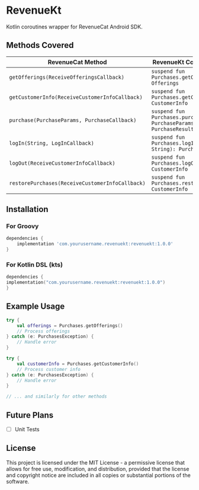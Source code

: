 # RevenueKt
Kotlin coroutines wrapper for RevenueCat Android SDK.

## Methods Covered

| RevenueCat Method | RevenueKt Coroutine Method                                                |
|-------------------|---------------------------------------------------------------------------|
| `getOfferings(ReceiveOfferingsCallback)` | `suspend fun Purchases.getOfferings(): Offerings`                         |
| `getCustomerInfo(ReceiveCustomerInfoCallback)` | `suspend fun Purchases.getCustomerInfo(): CustomerInfo`                   |
| `purchase(PurchaseParams, PurchaseCallback)` | `suspend fun Purchases.purchase(params: PurchaseParams): PurchaseResult`  |
| `logIn(String, LogInCallback)` | `suspend fun Purchases.logIn(newAppUserID: String): PurchasesLoginResult` |
| `logOut(ReceiveCustomerInfoCallback)` | `suspend fun Purchases.logOut(): CustomerInfo`                            |
| `restorePurchases(ReceiveCustomerInfoCallback)` | `suspend fun Purchases.restorePurchases(): CustomerInfo`                  |

## Installation

### For Groovy
```gradle
dependencies {
    implementation 'com.yourusername.revenuekt:revenuekt:1.0.0'
}
```

### For Kotlin DSL (kts)
```kotlin
dependencies {
implementation("com.yourusername.revenuekt:revenuekt:1.0.0")
}
```



## Example Usage

```kotlin
try {
    val offerings = Purchases.getOfferings()
    // Process offerings
} catch (e: PurchasesException) {
    // Handle error
}

try {
    val customerInfo = Purchases.getCustomerInfo()
    // Process customer info
} catch (e: PurchasesException) {
    // Handle error
}

// ... and similarly for other methods
```

## Future Plans
- [ ] Unit Tests


## License

This project is licensed under the MIT License - a permissive license that allows for free use, modification, and distribution, provided that the license and copyright notice are included in all copies or substantial portions of the software.


